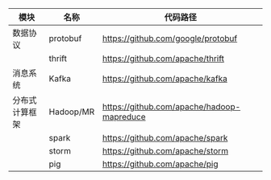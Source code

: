 
|模块|名称|代码路径|
|----|----|----|
|数据协议|protobuf|https://github.com/google/protobuf|
||thrift|https://github.com/apache/thrift|
|消息系统|Kafka|https://github.com/apache/kafka|
|分布式计算框架|Hadoop/MR|https://github.com/apache/hadoop-mapreduce|
||spark|https://github.com/apache/spark|
||storm|https://github.com/apache/storm|
||pig|https://github.com/apache/pig|
